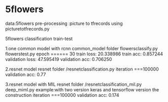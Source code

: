 # 5flowers
data:5flowers
pre-processing :picture to tfrecords using picturetotfrecords.py

5flowers classification  train-test
   
1:one common model with rcnn 
common_model folder 
flowersclassify.py
flowerstest.py
   epoch ====== 30
   train loss: 20.338986
   train acc: 0.857244
   validation loss: 47.595419
   validation acc: 0.706250
   
2.resnet model
  resnet folder /resnetclassification.py
  iteration ===100000
  validation acc: 0.77
  
3.resnet model with MIL
  resnet folder /resnetclassification_mil.py
  deep_miml.py example:with two version keras and tensorflow version the construction
  iteration ===100000
  validation acc: 0.174
  

